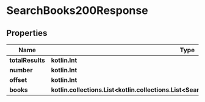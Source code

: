 
# SearchBooks200Response

## Properties
| Name | Type | Description | Notes |
| ------------ | ------------- | ------------- | ------------- |
| **totalResults** | **kotlin.Int** |  |  [optional] |
| **number** | **kotlin.Int** |  |  [optional] |
| **offset** | **kotlin.Int** |  |  [optional] |
| **books** | **kotlin.collections.List&lt;kotlin.collections.List&lt;SearchBooks200ResponseBooksInnerInner&gt;&gt;** |  |  [optional] |



